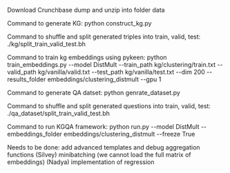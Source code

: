 Download Crunchbase dump and unzip into folder data

Command to generate KG: python construct_kg.py

Command to shuffle and split generated triples into train, valid, test: ./kg/split_train_valid_test.bh

Command to train kg embeddings using pykeen:
python train_embeddings.py --model DistMult --train_path kg/clustering/train.txt --valid_path kg/vanilla/valid.txt --test_path kg/vanilla/test.txt --dim 200 --results_folder embeddings/clustering_distmult --gpu 1

Command to generate QA datset: python genrate_dataset.py

Command to shuffle and split generated questions into train, valid, test: ./qa_dataset/split_train_valid_test.bh

Command to run KGQA framework: 
python run.py --model DistMult --embeddings_folder embeddings/clustering_distmult --freeze True

Needs to be done: 
add advanced templates and debug aggregation functions (Silvey)
minibatching (we cannot load the full matrix of embeddings) (Nadya)
implementation of regression 
